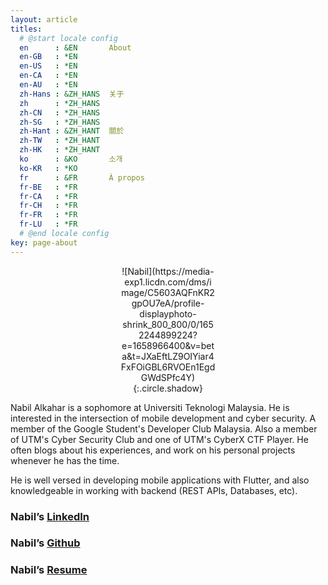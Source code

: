 ```yaml
---
layout: article
titles:
  # @start locale config
  en      : &EN       About
  en-GB   : *EN
  en-US   : *EN
  en-CA   : *EN
  en-AU   : *EN
  zh-Hans : &ZH_HANS  关于
  zh      : *ZH_HANS
  zh-CN   : *ZH_HANS
  zh-SG   : *ZH_HANS
  zh-Hant : &ZH_HANT  關於
  zh-TW   : *ZH_HANT
  zh-HK   : *ZH_HANT
  ko      : &KO       소개
  ko-KR   : *KO
  fr      : &FR       À propos
  fr-BE   : *FR
  fr-CA   : *FR
  fr-CH   : *FR
  fr-FR   : *FR
  fr-LU   : *FR
  # @end locale config
key: page-about
---
```

<!-- # Nabil Alkahar -->
<div style="width:30%; margin:0 auto;" align="center" markdown="1">
![Nabil](https://media-exp1.licdn.com/dms/image/C5603AQFnKR2gpOU7eA/profile-displayphoto-shrink_800_800/0/1652244899224?e=1658966400&v=beta&t=JXaEftLZ9OIYiar4FxFOiGBL6RVOEn1EgdGWdSPfc4Y){:.circle.shadow}
</div>

Nabil Alkahar is a sophomore at Universiti Teknologi Malaysia.
He is interested in the intersection of mobile development and cyber security. A member of the Google Student's Developer Club Malaysia. Also a member of UTM's Cyber Security Club and one of UTM's CyberX CTF Player. He often blogs about his experiences, and work on his personal projects whenever he has the time.

He is well versed in developing mobile applications with Flutter, and also knowledgeable in working with backend (REST APIs, Databases, etc).

### Nabil’s [LinkedIn](https://www.linkedin.com/in/nabilalkahar/)

### Nabil’s [Github](https://github.com/Kahar90)

### Nabil’s [Resume](https://drive.google.com/file/d/1AnLHQBTBe1isO8zDlAybMVodLbXyHWAV/view?usp=sharing)